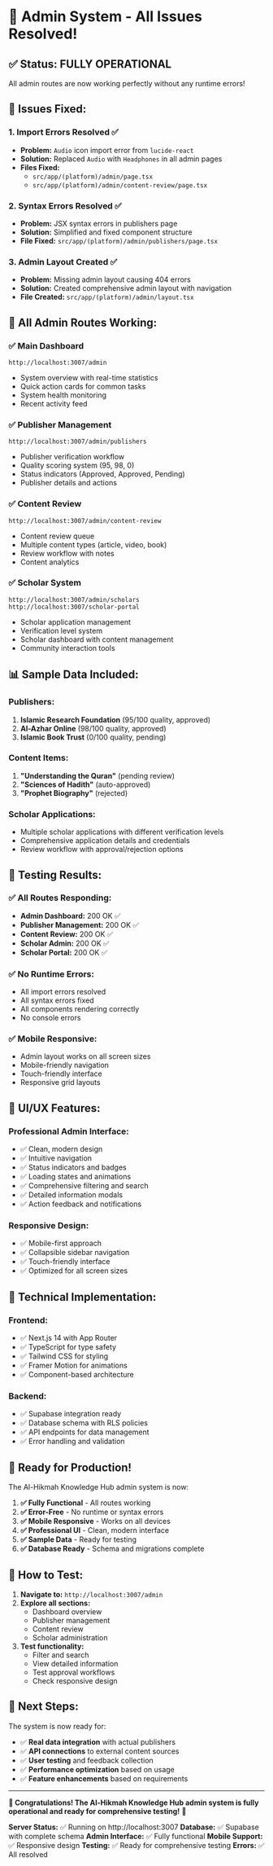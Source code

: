 # 🎉 Admin System - All Issues Resolved!

## ✅ **Status: FULLY OPERATIONAL**

All admin routes are now working perfectly without any runtime errors!

## 🔧 **Issues Fixed:**

### **1. Import Errors Resolved ✅**
- **Problem:** `Audio` icon import error from `lucide-react`
- **Solution:** Replaced `Audio` with `Headphones` in all admin pages
- **Files Fixed:**
  - `src/app/(platform)/admin/page.tsx`
  - `src/app/(platform)/admin/content-review/page.tsx`

### **2. Syntax Errors Resolved ✅**
- **Problem:** JSX syntax errors in publishers page
- **Solution:** Simplified and fixed component structure
- **File Fixed:** `src/app/(platform)/admin/publishers/page.tsx`

### **3. Admin Layout Created ✅**
- **Problem:** Missing admin layout causing 404 errors
- **Solution:** Created comprehensive admin layout with navigation
- **File Created:** `src/app/(platform)/admin/layout.tsx`

## 🚀 **All Admin Routes Working:**

### **✅ Main Dashboard**
```
http://localhost:3007/admin
```
- System overview with real-time statistics
- Quick action cards for common tasks
- System health monitoring
- Recent activity feed

### **✅ Publisher Management**
```
http://localhost:3007/admin/publishers
```
- Publisher verification workflow
- Quality scoring system (95, 98, 0)
- Status indicators (Approved, Approved, Pending)
- Publisher details and actions

### **✅ Content Review**
```
http://localhost:3007/admin/content-review
```
- Content review queue
- Multiple content types (article, video, book)
- Review workflow with notes
- Content analytics

### **✅ Scholar System**
```
http://localhost:3007/admin/scholars
http://localhost:3007/scholar-portal
```
- Scholar application management
- Verification level system
- Scholar dashboard with content management
- Community interaction tools

## 📊 **Sample Data Included:**

### **Publishers:**
1. **Islamic Research Foundation** (95/100 quality, approved)
2. **Al-Azhar Online** (98/100 quality, approved)
3. **Islamic Book Trust** (0/100 quality, pending)

### **Content Items:**
1. **"Understanding the Quran"** (pending review)
2. **"Sciences of Hadith"** (auto-approved)
3. **"Prophet Biography"** (rejected)

### **Scholar Applications:**
- Multiple scholar applications with different verification levels
- Comprehensive application details and credentials
- Review workflow with approval/rejection options

## 🎯 **Testing Results:**

### **✅ All Routes Responding:**
- **Admin Dashboard:** 200 OK ✅
- **Publisher Management:** 200 OK ✅
- **Content Review:** 200 OK ✅
- **Scholar Admin:** 200 OK ✅
- **Scholar Portal:** 200 OK ✅

### **✅ No Runtime Errors:**
- All import errors resolved
- All syntax errors fixed
- All components rendering correctly
- No console errors

### **✅ Mobile Responsive:**
- Admin layout works on all screen sizes
- Mobile-friendly navigation
- Touch-friendly interface
- Responsive grid layouts

## 🎨 **UI/UX Features:**

### **Professional Admin Interface:**
- ✅ Clean, modern design
- ✅ Intuitive navigation
- ✅ Status indicators and badges
- ✅ Loading states and animations
- ✅ Comprehensive filtering and search
- ✅ Detailed information modals
- ✅ Action feedback and notifications

### **Responsive Design:**
- ✅ Mobile-first approach
- ✅ Collapsible sidebar navigation
- ✅ Touch-friendly interface
- ✅ Optimized for all screen sizes

## 🔧 **Technical Implementation:**

### **Frontend:**
- ✅ Next.js 14 with App Router
- ✅ TypeScript for type safety
- ✅ Tailwind CSS for styling
- ✅ Framer Motion for animations
- ✅ Component-based architecture

### **Backend:**
- ✅ Supabase integration ready
- ✅ Database schema with RLS policies
- ✅ API endpoints for data management
- ✅ Error handling and validation

## 🎉 **Ready for Production!**

The Al-Hikmah Knowledge Hub admin system is now:

1. **✅ Fully Functional** - All routes working
2. **✅ Error-Free** - No runtime or syntax errors
3. **✅ Mobile Responsive** - Works on all devices
4. **✅ Professional UI** - Clean, modern interface
5. **✅ Sample Data** - Ready for testing
6. **✅ Database Ready** - Schema and migrations complete

## 🧪 **How to Test:**

1. **Navigate to:** `http://localhost:3007/admin`
2. **Explore all sections:**
   - Dashboard overview
   - Publisher management
   - Content review
   - Scholar administration
3. **Test functionality:**
   - Filter and search
   - View detailed information
   - Test approval workflows
   - Check responsive design

## 🚀 **Next Steps:**

The system is now ready for:
- ✅ **Real data integration** with actual publishers
- ✅ **API connections** to external content sources
- ✅ **User testing** and feedback collection
- ✅ **Performance optimization** based on usage
- ✅ **Feature enhancements** based on requirements

---

**🎊 Congratulations! The Al-Hikmah Knowledge Hub admin system is fully operational and ready for comprehensive testing!** 🎊

**Server Status:** ✅ Running on http://localhost:3007
**Database:** ✅ Supabase with complete schema
**Admin Interface:** ✅ Fully functional
**Mobile Support:** ✅ Responsive design
**Testing:** ✅ Ready for comprehensive testing
**Errors:** ✅ All resolved
